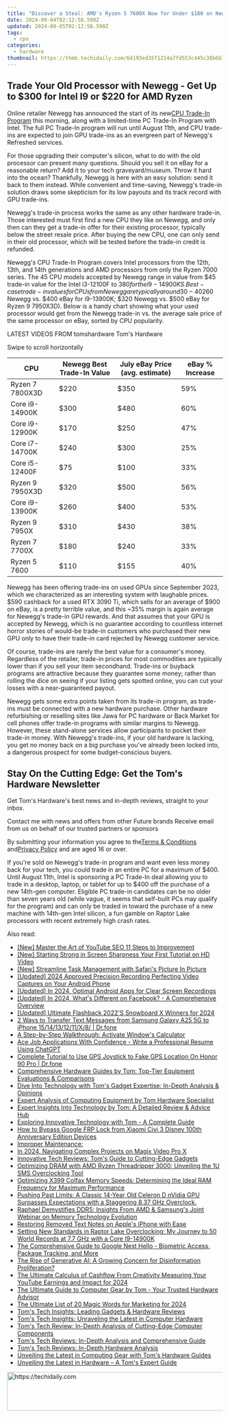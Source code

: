 ```yaml
---
title: "Discover a Steal: AMD's Ryzen 5 7600X Now for Under $180 on Newegg - Shop Now!"
date: 2024-09-04T02:12:58.590Z
updated: 2024-09-05T02:12:58.590Z
tags:
  - cpu
categories:
  - hardware
thumbnail: https://thmb.techidaily.com/6d193ed35f1214a7fd553c445c38b6b7633741c0bda3a9fe486dfd62eae70d54.jpg
---
```


## Trade Your Old Processor with Newegg - Get Up to $300 for Intel I9 or $220 for AMD Ryzen

Online retailer Newegg has announced the start of its new[CPU Trade-In Program](https://shop-links.co/link/?exclusive=1&publisher_slug=itechdaily19598&url=https%3A%2F%2Fclick.linksynergy.com%2Fdeeplink%3Fid%3DkXQk6%252AivFEQ%26mid%3D44583%26u1%3Dtomshardware-us-8316381249191082953%26murl%3Dhttps%253A%252F%252Fwww.newegg.com%252Fpromotions%252Fnepro%252F23-1322%252Findex.html) this morning, along with a limited-time PC Trade-In Program with Intel. The full PC Trade-In program will run until August 11th, and CPU trade-ins are expected to join GPU trade-ins as an evergreen part of Newegg's Refreshed services.

 For those upgrading their computer's silicon, what to do with the old processor can present many questions. Should you sell it on eBay for a reasonable return? Add it to your tech graveyard/museum. Throw it hard into the ocean? Thankfully, Newegg is here with an easy solution: send it back to them instead. While convenient and time-saving, Newegg's trade-in solution draws some skepticism for its low payouts and its track record with GPU trade-ins.

 Newegg's trade-in process works the same as any other hardware trade-in. Those interested must first find a new CPU they like on Newegg, and only then can they get a trade-in offer for their existing processor, typically below the street resale price. After buying the new CPU, one can only send in their old processor, which will be tested before the trade-in credit is refunded.

 Newegg's CPU Trade-In Program covers Intel processors from the 12th, 13th, and 14th generations and AMD processors from only the Ryzen 7000 series. The 45 CPU models accepted by Newegg range in value from $45 trade-in value for the Intel i3-12100F to $380 for the i9-14900KS. Best-case trade-in values for CPUs from Newegg are typically around 30-40% below what the same hardware sells for used on eBay ($260 Newegg vs. $400 eBay for i9-13900K; $320 Newegg vs. $500 eBay for Ryzen 9 7950X3D). Below is a handy chart showing what your used processor would get from the Newegg trade-in vs. the average sale price of the same processor on eBay, sorted by CPU popularity.

 LATEST VIDEOS FROM tomshardware Tom's Hardware

 Swipe to scroll horizontally

| CPU             | Newegg Best Trade-In Value | July eBay Price (avg. estimate) | eBay % Increase |
| --------------- | -------------------------- | ------------------------------- | --------------- |
| Ryzen 7 7800X3D | $220                       | $350                            | 59%             |
| Core i9-14900K  | $300                       | $480                            | 60%             |
| Core i9-12900K  | $170                       | $250                            | 47%             |
| Core i7-14700K  | $240                       | $300                            | 25%             |
| Core i5-12400F  | $75                        | $100                            | 33%             |
| Ryzen 9 7950X3D | $320                       | $500                            | 56%             |
| Core i9-13900K  | $260                       | $400                            | 53%             |
| Ryzen 9 7950X   | $310                       | $430                            | 38%             |
| Ryzen 7 7700X   | $180                       | $240                            | 33%             |
| Ryzen 5 7600    | $110                       | $155                            | 40%             |

 Newegg has been offering trade-ins on used GPUs since September 2023, which we characterized as an interesting system with laughable prices. $590 cashback for a used RTX 3090 Ti, which sells for an average of $900 on eBay, is a pretty terrible value, and this \~35% margin is again average for Newegg's trade-in GPU rewards. And that assumes that your GPU is accepted by Newegg, which is no guarantee according to countless internet horror stories of would-be trade-in customers who purchased their new GPU only to have their trade-in card rejected by Newegg customer service.

 Of course, trade-ins are rarely the best value for a consumer's money. Regardless of the retailer, trade-in prices for most commodities are typically lower than if you sell your item secondhand. Trade-ins or buyback programs are attractive because they guarantee some money; rather than rolling the dice on seeing if your listing gets spotted online, you can cut your losses with a near-guaranteed payout.

 Newegg gets some extra points taken from its trade-in program, as trade-ins must be connected with a new hardware purchase. Other hardware refurbishing or reselling sites like Jawa for PC hardware or Back Market for cell phones offer trade-in programs with similar margins to Newegg. However, these stand-alone services allow participants to pocket their trade-in money. With Newegg's trade-ins, if your old hardware is lacking, you get no money back on a big purchase you've already been locked into, a dangerous prospect for some budget-conscious buyers.

## Stay On the Cutting Edge: Get the Tom's Hardware Newsletter

 Get Tom's Hardware's best news and in-depth reviews, straight to your inbox.

 Contact me with news and offers from other Future brands  Receive email from us on behalf of our trusted partners or sponsors

 By submitting your information you agree to the[Terms & Conditions](https://futureplc.com/terms-conditions/) and[Privacy Policy](https://futureplc.com/privacy-policy/) and are aged 16 or over.

 If you're sold on Newegg's trade-in program and want even less money back for your tech, you could trade in an entire PC for a maximum of $400\. Until August 11th, Intel is sponsoring a PC Trade-In deal allowing you to trade in a desktop, laptop, or tablet for up to $400 off the purchase of a new 14th-gen computer. Eligible PC trade-in candidates can be no older than seven years old (while vague, it seems that self-built PCs may qualify for the program) and can only be traded in toward the purchase of a new machine with 14th-gen Intel silicon, a fun gamble on Raptor Lake processors with recent extremely high crash rates.

<ins class="adsbygoogle"
     style="display:block"
     data-ad-format="autorelaxed"
     data-ad-client="ca-pub-7571918770474297"
     data-ad-slot="1223367746"></ins>



<ins class="adsbygoogle"
     style="display:block"
     data-ad-client="ca-pub-7571918770474297"
     data-ad-slot="8358498916"
     data-ad-format="auto"
     data-full-width-responsive="true"></ins>

<span class="atpl-alsoreadstyle">Also read:</span>
<div><ul>
<li><a href="https://facebook-video-share.techidaily.com/new-master-the-art-of-youtube-seo-11-steps-to-improvement/"><u>[New] Master the Art of YouTube SEO  11 Steps to Improvement</u></a></li>
<li><a href="https://fox-glue.techidaily.com/new-starting-strong-in-screen-sharpness-your-first-tutorial-on-hd-video/"><u>[New] Starting Strong in Screen Sharpness  Your First Tutorial on HD Video</u></a></li>
<li><a href="https://some-approaches.techidaily.com/new-streamline-task-management-with-safaris-picture-in-picture/"><u>[New] Streamline Task Management with Safari's Picture In Picture</u></a></li>
<li><a href="https://screen-sharing-recording.techidaily.com/updated-2024-approved-precision-recording-perfecting-video-captures-on-your-android-phone/"><u>[Updated] 2024 Approved  Precision Recording  Perfecting Video Captures on Your Android Phone</u></a></li>
<li><a href="https://screen-sharing-recording.techidaily.com/updated-in-2024-optimal-android-apps-for-clear-screen-recordings/"><u>[Updated] In 2024, Optimal Android Apps for Clear Screen Recordings</u></a></li>
<li><a href="https://facebook-video-content.techidaily.com/updated-in-2024-whats-different-on-facebook-a-comprehensive-overview/"><u>[Updated] In 2024, What's Different on Facebook? - A Comprehensive Overview</u></a></li>
<li><a href="https://fox-cloud.techidaily.com/updated-ultimate-flashback-2022s-snowboard-x-winners-for-2024/"><u>[Updated] Ultimate Flashback  2022'S Snowboard X Winners for 2024</u></a></li>
<li><a href="https://blog-min.techidaily.com/2-ways-to-transfer-text-messages-from-samsung-galaxy-a25-5g-to-iphone-1514131211x8-drfone-by-drfone-transfer-from-android-transfer-from-android/"><u>2 Ways to Transfer Text Messages from Samsung Galaxy A25 5G to iPhone 15/14/13/12/11/X/8/ | Dr.fone</u></a></li>
<li><a href="https://win11.techidaily.com/a-step-by-step-walkthrough-activate-windows-calculator/"><u>A Step-by-Step Walkthrough: Activate Window's Calculator</u></a></li>
<li><a href="https://tech-revival.techidaily.com/ace-job-applications-with-confidence-write-a-professional-resume-using-chatgpt/"><u>Ace Job Applications With Confidence - Write a Professional Resume Using ChatGPT</u></a></li>
<li><a href="https://fake-location.techidaily.com/complete-tutorial-to-use-gps-joystick-to-fake-gps-location-on-honor-90-pro-drfone-by-drfone-virtual-android/"><u>Complete Tutorial to Use GPS Joystick to Fake GPS Location On Honor 90 Pro | Dr.fone</u></a></li>
<li><a href="https://hardware-help.techidaily.com/comprehensive-hardware-guides-by-tom-top-tier-equipment-evaluations-and-comparisons/"><u>Comprehensive Hardware Guides by Tom: Top-Tier Equipment Evaluations & Comparisons</u></a></li>
<li><a href="https://hardware-help.techidaily.com/dive-into-technology-with-toms-gadget-expertise-in-depth-analysis-and-opinions/"><u>Dive Into Technology with Tom's Gadget Expertise: In-Depth Analysis & Opinions</u></a></li>
<li><a href="https://hardware-help.techidaily.com/expert-analysis-of-computing-equipment-by-tom-hardware-specialist/"><u>Expert Analysis of Computing Equipment by Tom Hardware Specialist</u></a></li>
<li><a href="https://hardware-help.techidaily.com/expert-insights-into-technology-by-tom-a-detailed-review-and-advice-hub/"><u>Expert Insights Into Technology by Tom: A Detailed Review & Advice Hub</u></a></li>
<li><a href="https://hardware-help.techidaily.com/exploring-innovative-technology-with-tom-a-complete-guide/"><u>Exploring Innovative Technology with Tom - A Complete Guide</u></a></li>
<li><a href="https://bypass-frp.techidaily.com/how-to-bypass-google-frp-lock-from-xiaomi-civi-3-disney-100th-anniversary-edition-devices-by-drfone-android/"><u>How to Bypass Google FRP Lock from Xiaomi Civi 3 Disney 100th Anniversary Edition Devices</u></a></li>
<li><a href="https://technical-tips.techidaily.com/improper-maintenance/"><u>Improper Maintenance:</u></a></li>
<li><a href="https://extra-skills.techidaily.com/in-2024-navigating-complex-projects-on-magix-video-pro-x/"><u>In 2024, Navigating Complex Projects on Magix Video Pro X</u></a></li>
<li><a href="https://hardware-help.techidaily.com/innovative-tech-reviews-toms-guide-to-cutting-edge-gadgets/"><u>Innovative Tech Reviews: Tom's Guide to Cutting-Edge Gadgets</u></a></li>
<li><a href="https://hardware-help.techidaily.com/optimizing-dram-with-amd-ryzen-threadripper-3000-unveiling-the-1u-sms-overclocking-tool/"><u>Optimizing DRAM with AMD Ryzen Threadripper 3000: Unveiling the 1U SMS Overclocking Tool</u></a></li>
<li><a href="https://hardware-help.techidaily.com/optimizing-x399-colfax-memory-speeds-determining-the-ideal-ram-frequency-for-maximum-performance/"><u>Optimizing X399 Colfax Memory Speeds: Determining the Ideal RAM Frequency for Maximum Performance</u></a></li>
<li><a href="https://hardware-help.techidaily.com/1723964460892-pushing-past-limits-a-classic-14-year-old-celeron-d-nvidia-gpu-surpasses-expectations-with-a-staggering-837-ghz-overclock/"><u>Pushing Past Limits: A Classic 14-Year Old Celeron D nVidia GPU Surpasses Expectations with a Staggering 8.37 GHz Overclock.</u></a></li>
<li><a href="https://hardware-help.techidaily.com/raphael-demystifies-ddr5-insights-from-amd-and-samsungs-joint-webinar-on-memory-technology-evolution/"><u>Raphael Demystifies DDR5: Insights From AMD & Samsung's Joint Webinar on Memory Technology Evolution</u></a></li>
<li><a href="https://fox-that.techidaily.com/restoring-removed-text-notes-on-apples-iphone-with-ease/"><u>Restoring Removed Text Notes on Apple's iPhone with Ease</u></a></li>
<li><a href="https://hardware-help.techidaily.com/setting-new-standards-in-raptor-lake-overclocking-my-journey-to-50-world-records-at-77-ghz-with-a-core-i9-14900k/"><u>Setting New Standards in Raptor Lake Overclocking: My Journey to 50 World Records at 7.7 GHz with a Core I9-14900K</u></a></li>
<li><a href="https://buynow-info.techidaily.com/the-comprehensive-guide-to-google-nest-hello-biometric-access-package-tracking-and-more/"><u>The Comprehensive Guide to Google Nest Hello - Biometric Access, Package Tracking, and More</u></a></li>
<li><a href="https://tech-revival.techidaily.com/the-rise-of-generative-ai-a-growing-concern-for-disinformation-proliferation/"><u>The Rise of Generative AI: A Growing Concern for Disinformation Proliferation?</u></a></li>
<li><a href="https://youtube-zero.techidaily.com/ltimate-calculus-of-cashflow-from-creativity-measuring-your-youtube-earnings-and-impact-for-2024/"><u>The Ultimate Calculus of Cashflow From Creativity  Measuring Your YouTube Earnings and Impact for 2024</u></a></li>
<li><a href="https://hardware-help.techidaily.com/the-ultimate-guide-to-computer-gear-by-tom-your-trusted-hardware-advisor/"><u>The Ultimate Guide to Computer Gear by Tom - Your Trusted Hardware Advisor</u></a></li>
<li><a href="https://some-skills.techidaily.com/the-ultimate-list-of-20-magic-words-for-marketing-for-2024/"><u>The Ultimate List of 20 Magic Words for Marketing for 2024</u></a></li>
<li><a href="https://hardware-help.techidaily.com/toms-tech-insights-leading-gadgets-and-hardware-reviews/"><u>Tom's Tech Insights: Leading Gadgets & Hardware Reviews</u></a></li>
<li><a href="https://hardware-help.techidaily.com/toms-tech-insights-unraveling-the-latest-in-computer-hardware/"><u>Tom's Tech Insights: Unraveling the Latest in Computer Hardware</u></a></li>
<li><a href="https://hardware-help.techidaily.com/toms-tech-review-in-depth-analysis-of-cutting-edge-computer-components-t17239718687555/"><u>Tom's Tech Review: In-Depth Analysis of Cutting-Edge Computer Components</u></a></li>
<li><a href="https://hardware-help.techidaily.com/toms-tech-reviews-in-depth-analysis-and-comprehensive-guide/"><u>Tom's Tech Reviews: In-Depth Analysis and Comprehensive Guide</u></a></li>
<li><a href="https://hardware-help.techidaily.com/toms-tech-reviews-in-depth-hardware-analysis-t17239718687354/"><u>Tom's Tech Reviews: In-Depth Hardware Analysis</u></a></li>
<li><a href="https://hardware-help.techidaily.com/unveiling-the-latest-in-computing-gear-with-toms-hardware-guides/"><u>Unveiling the Latest in Computing Gear with Tom's Hardware Guides</u></a></li>
<li><a href="https://hardware-help.techidaily.com/unveiling-the-latest-in-hardware-a-toms-expert-guide/"><u>Unveiling the Latest in Hardware – A Tom's Expert Guide</u></a></li>
</ul></div>

<!-- affiliate ads begin -->
<a href="https://appsumo.8odi.net/c/5597632/2100542/7443" target="_top" id="2100542">
  <img src="//a.impactradius-go.com/display-ad/7443-2100542" border="0" alt="https://techidaily.com" width="728" height="90"/>
</a>
<img height="0" width="0" src="https://appsumo.8odi.net/i/5597632/2100542/7443" style="position:absolute;visibility:hidden;" border="0" />
<!-- affiliate ads end -->